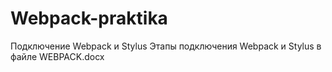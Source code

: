 # Webpack-praktika
Подключение Webpack и Stylus
Этапы подключения Webpack и Stylus в файле WEBPACK.docx
